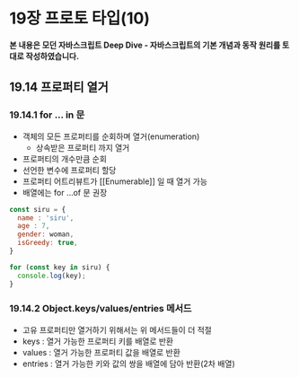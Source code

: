 # 19장 프로토 타입(10)

**본 내용은 모던 자바스크립트 Deep Dive - 자바스크립트의 기본 개념과 동작 원리를 토대로 작성하였습니다.**



## 19.14 프로퍼티 열거

### 19.14.1 for ... in 문

* 객체의 모든 프로퍼티를 순회하며 열거(enumeration)
  * 상속받은 프로퍼티 까지 열거
* 프로퍼티의 개수만큼 순회
* 선언한 변수에 프로퍼티 할당
* 프로퍼티 어트리뷰트가 [[Enumerable]] 일 때 열거 가능
* 배열에는 for ...of 문 권장

```JavaScript
const siru = {
  name : 'siru',
  age : 7,
  gender: woman,
  isGreedy: true,
}

for (const key in siru) {
  console.log(key);
}
```



### 19.14.2 Object.keys/values/entries 메서드

* 고유 프로퍼티만 열거하기 위해서는 위 메서드들이 더 적절
* keys : 열거 가능한 프로퍼티 키를 배열로 반환
* values : 열거 가능한 프로퍼티 값을 배열로 반환
* entries : 열거 가능한 키와 값의 쌍을 배열에 담아 반환(2차 배열)